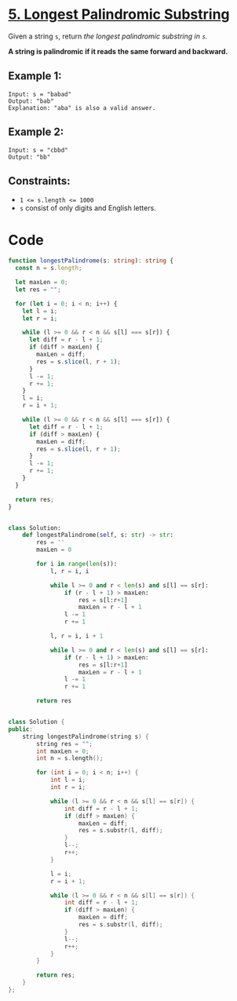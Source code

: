 # [5. Longest Palindromic Substring](https://leetcode.com/problems/longest-palindromic-substring/description/?envType=featured-list&envId=top-interview-questions?envType=featured-list&envId=top-interview-questions)

Given a string `s`, return _the longest palindromic substring in `s`._

**A string is palindromic if it reads the same forward and backward.**

## Example 1:

```
Input: s = "babad"
Output: "bab"
Explanation: "aba" is also a valid answer.
```

## Example 2:

```
Input: s = "cbbd"
Output: "bb"
```

## Constraints:

- `1 <= s.length <= 1000`
- `s` consist of only digits and English letters.

# Code

```ts
function longestPalindrome(s: string): string {
  const n = s.length;

  let maxLen = 0;
  let res = "";

  for (let i = 0; i < n; i++) {
    let l = i;
    let r = i;

    while (l >= 0 && r < n && s[l] === s[r]) {
      let diff = r - l + 1;
      if (diff > maxLen) {
        maxLen = diff;
        res = s.slice(l, r + 1);
      }
      l -= 1;
      r += 1;
    }
    l = i;
    r = i + 1;

    while (l >= 0 && r < n && s[l] === s[r]) {
      let diff = r - l + 1;
      if (diff > maxLen) {
        maxLen = diff;
        res = s.slice(l, r + 1);
      }
      l -= 1;
      r += 1;
    }
  }

  return res;
}
```

```python

class Solution:
    def longestPalindrome(self, s: str) -> str:
        res = ''
        maxLen = 0

        for i in range(len(s)):
            l, r = i, i

            while l >= 0 and r < len(s) and s[l] == s[r]:
                if (r - l + 1) > maxLen:
                    res = s[l:r+1]
                    maxLen = r - l + 1
                l -= 1
                r += 1

            l, r = i, i + 1

            while l >= 0 and r < len(s) and s[l] == s[r]:
                if (r - l + 1) > maxLen:
                    res = s[l:r+1]
                    maxLen = r - l + 1
                l -= 1
                r += 1

        return res

```

```cpp

class Solution {
public:
    string longestPalindrome(string s) {
        string res = "";
        int maxLen = 0;
        int n = s.length();

        for (int i = 0; i < n; i++) {
            int l = i;
            int r = i;

            while (l >= 0 && r < n && s[l] == s[r]) {
                int diff = r - l + 1;
                if (diff > maxLen) {
                    maxLen = diff;
                    res = s.substr(l, diff);
                }
                l--;
                r++;
            }

            l = i;
            r = i + 1;

            while (l >= 0 && r < n && s[l] == s[r]) {
                int diff = r - l + 1;
                if (diff > maxLen) {
                    maxLen = diff;
                    res = s.substr(l, diff);
                }
                l--;
                r++;
            }
        }

        return res;
    }
};

```
